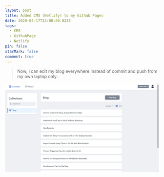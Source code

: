 ```yaml
---
layout: post
title: Added CMS (Netlify) to my Github Pages
date: 2020-04-17T22:00:40.823Z
tags:
  - CMS
  - GithubPage
  - Netlify
pin: false
starMark: false
comment: true
---
```

> Now, I can edit my blog everywhere instead of commit and push from my own laptop only.

![](/assets/uploads/scrnli_17_04_2020_18-01-12.png "Screen shot")
